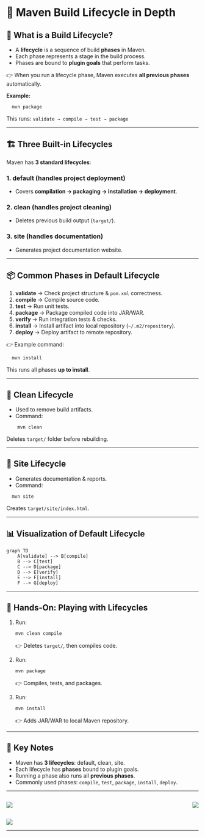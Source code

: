 # 🚀 Maven Build Lifecycle in Depth

## 🔄 What is a Build Lifecycle?

* A **lifecycle** is a sequence of build **phases** in Maven.
* Each phase represents a stage in the build process.
* Phases are bound to **plugin goals** that perform tasks.

👉 When you run a lifecycle phase, Maven executes **all previous phases** automatically.

**Example:**

```bash
  mvn package
```

This runs:
`validate → compile → test → package`

---

## 🏗️ Three Built-in Lifecycles

Maven has **3 standard lifecycles**:

### 1. **default** (handles project deployment)

* Covers **compilation → packaging → installation → deployment**.

### 2. **clean** (handles project cleaning)

* Deletes previous build output (`target/`).

### 3. **site** (handles documentation)

* Generates project documentation website.

---

## 📦 Common Phases in Default Lifecycle

1. **validate** → Check project structure & `pom.xml` correctness.
2. **compile** → Compile source code.
3. **test** → Run unit tests.
4. **package** → Package compiled code into JAR/WAR.
5. **verify** → Run integration tests & checks.
6. **install** → Install artifact into local repository (`~/.m2/repository`).
7. **deploy** → Deploy artifact to remote repository.

👉 Example command:

```bash
  mvn install
```

This runs all phases **up to install**.

---

## 🧹 Clean Lifecycle

* Used to remove build artifacts.
* Command:

```bash
    mvn clean
```

Deletes `target/` folder before rebuilding.

---

## 📖 Site Lifecycle

* Generates documentation & reports.
* Command:

```bash
  mvn site
```

Creates `target/site/index.html`.

---

## 📊 Visualization of Default Lifecycle

```mermaid
graph TD
    A[validate] --> B[compile]
    B --> C[test]
    C --> D[package]
    D --> E[verify]
    E --> F[install]
    F --> G[deploy]
```

---

## 🧪 Hands-On: Playing with Lifecycles

1. Run:

   ```bash
   mvn clean compile
   ```

   👉 Deletes `target/`, then compiles code.
2. Run:

   ```bash
   mvn package
   ```

   👉 Compiles, tests, and packages.
3. Run:

   ```bash
   mvn install
   ```

   👉 Adds JAR/WAR to local Maven repository.

---

## 📌 Key Notes

* Maven has **3 lifecycles**: default, clean, site.
* Each lifecycle has **phases** bound to plugin goals.
* Running a phase also runs all **previous phases**.
* Commonly used phases: `compile`, `test`, `package`, `install`, `deploy`.

---

<div style="display: flex; justify-content: space-between;">

[![](https://img.shields.io/badge/Prev-⬅️-caddd6?style=for-the-badge&labelColor=caddd6)](05-BUILD_PLUGINS_N_GOALS.md)

[![](https://img.shields.io/badge/Next-➡️-caddd6?style=for-the-badge&labelColor=caddd6)](07-MULTI_MODULE_PROJ.md)

</div>

[![](https://img.shields.io/badge/Back_To_Intro-🔙-d6cadd?style=for-the-badge&labelColor=d6cadd)](../README.md)

---